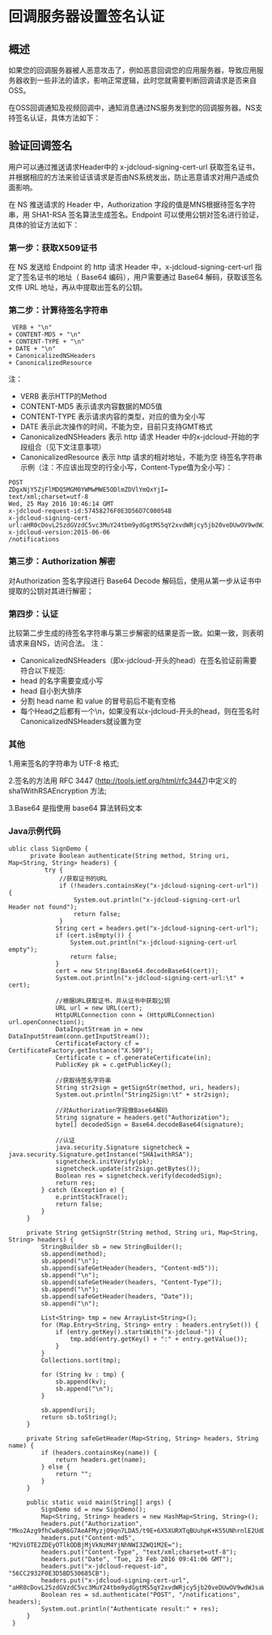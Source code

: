 # 回调服务器设置签名认证

## 概述
如果您的回调服务器被人恶意攻击了，例如恶意回调您的应用服务器，导致应用服务器收到一些非法的请求，影响正常逻辑，此时您就需要判断回调请求是否来自OSS。

在OSS回调通知及视频回调中，通知消息通过NS服务发到您的回调服务器。NS支持签名认证，具体方法如下：

## 验证回调签名
用户可以通过推送请求Header中的 x-jdcloud-signing-cert-url 获取签名证书，并根据相应的方法来验证该请求是否由NS系统发出，防止恶意请求对用户造成负面影响。

在 NS 推送请求的 Header 中，Authorization 字段的值是MNS根据待签名字符串，用 SHA1-RSA 签名算法生成签名。Endpoint 可以使用公钥对签名进行验证，具体的验证方法如下：

### 第一步：获取X509证书

在 NS 发送给 Endpoint 的 http 请求 Header 中，x-jdcloud-signing-cert-url 指定了签名证书的地址（ Base64 编码），用户需要通过 Base64 解码，获取该签名文件 URL 地址，再从中提取出签名的公钥。

### 第二步：计算待签名字符串
```
 VERB + "\n"
+ CONTENT-MD5 + "\n"
+ CONTENT-TYPE + "\n"
+ DATE + "\n"
+ CanonicalizedNSHeaders
+ CanonicalizedResource
```
注：
* VERB 表示HTTP的Method
* CONTENT-MD5 表示请求内容数据的MD5值
* CONTENT-TYPE 表示请求内容的类型，对应的值为全小写
* DATE 表示此次操作的时间，不能为空，目前只支持GMT格式
* CanonicalizedNSHeaders 表示 http 请求 Header 中的x-jdcloud-开始的字段组合（见下文注意事项）
* CanonicalizedResource 表示 http 请求的相对地址，不能为空
待签名字符串示例（注：不应该出现空的行全小写，Content-Type值为全小写）：
```
POST
ZDgxNjY5ZjFlMDQ5MGM0YWMwMWE5ODlmZDVlYmQxYjI=
text/xml;charset=utf-8
Wed, 25 May 2016 10:46:14 GMT
x-jdcloud-request-id:57458276F0E3D56D7C00054B
x-jdcloud-signing-cert-url:aHR0cDovL25zdGVzdC5vc3MuY24tbm9ydGgtMS5qY2xvdWRjcy5jb20veDUwOV9wdWJsaWNfY2VydGlmaWNhdGUucGVtCg==
x-jdcloud-version:2015-06-06
/notifications
```
### 第三步：Authorization 解密
对Authorization 签名字段进行 Base64 Decode 解码后，使用从第一步从证书中提取的公钥对其进行解密；
### 第四步：认证
比较第二步生成的待签名字符串与第三步解密的结果是否一致。如果一致，则表明请求来自NS，访问合法。
注：
* CanonicalizedNSHeaders（即x-jdcloud-开头的head）在签名验证前需要符合以下规范:
* head 的名字需要变成小写
* head 自小到大排序
* 分割 head name 和 value 的冒号前后不能有空格
* 每个Head之后都有一个\n，如果没有以x-jdcloud-开头的head，则在签名时CanonicalizedNSHeaders就设置为空

### 其他
1.用来签名的字符串为 UTF-8 格式;

2.签名的方法用 RFC 3447 (http://tools.ietf.org/html/rfc3447)中定义的 sha1WithRSAEncryption 方法;

3.Base64 是指使用 base64 算法转码文本

### Java示例代码
```
ublic class SignDemo {
      private Boolean authenticate(String method, String uri, Map<String, String> headers) {
          try {
              //获取证书的URL
              if (!headers.containsKey("x-jdcloud-signing-cert-url")) {
                  System.out.println("x-jdcloud-signing-cert-url Header not found");
                  return false;
              }
             String cert = headers.get("x-jdcloud-signing-cert-url");
             if (cert.isEmpty()) {
                 System.out.println("x-jdcloud-signing-cert-url empty");
                 return false;
             }
             cert = new String(Base64.decodeBase64(cert));
             System.out.println("x-jdcloud-signing-cert-url:\t" + cert);
  
             //根据URL获取证书，并从证书中获取公钥
             URL url = new URL(cert);
             HttpURLConnection conn = (HttpURLConnection) url.openConnection();
             DataInputStream in = new DataInputStream(conn.getInputStream());
             CertificateFactory cf = CertificateFactory.getInstance("X.509");
             Certificate c = cf.generateCertificate(in);
             PublicKey pk = c.getPublicKey();
  
             //获取待签名字符串
             String str2sign = getSignStr(method, uri, headers);
             System.out.println("String2Sign:\t" + str2sign);
  
             //对Authorization字段做Base64解码
             String signature = headers.get("Authorization");
             byte[] decodedSign = Base64.decodeBase64(signature);
  
             //认证
             java.security.Signature signetcheck = java.security.Signature.getInstance("SHA1withRSA");
             signetcheck.initVerify(pk);
             signetcheck.update(str2sign.getBytes());
             Boolean res = signetcheck.verify(decodedSign);
             return res;
         } catch (Exception e) {
             e.printStackTrace();
             return false;
         }
     }
  
     private String getSignStr(String method, String uri, Map<String, String> headers) {
         StringBuilder sb = new StringBuilder();
         sb.append(method);
         sb.append("\n");
         sb.append(safeGetHeader(headers, "Content-md5"));
         sb.append("\n");
         sb.append(safeGetHeader(headers, "Content-Type"));
         sb.append("\n");
         sb.append(safeGetHeader(headers, "Date"));
         sb.append("\n");
  
         List<String> tmp = new ArrayList<String>();
         for (Map.Entry<String, String> entry : headers.entrySet()) {
             if (entry.getKey().startsWith("x-jdcloud-")) {
                 tmp.add(entry.getKey() + ":" + entry.getValue());
             }
         }
         Collections.sort(tmp);
  
         for (String kv : tmp) {
             sb.append(kv);
             sb.append("\n");
         }
  
         sb.append(uri);
         return sb.toString();
     }
  
     private String safeGetHeader(Map<String, String> headers, String name) {
         if (headers.containsKey(name)) {
             return headers.get(name);
         } else {
             return "";
         }
     }
  
     public static void main(String[] args) {
         SignDemo sd = new SignDemo();
         Map<String, String> headers = new HashMap<String, String>();
         headers.put("Authorization", "Mko2Azg9fhCw8qR6G7AeAFMyzjO9qn7LDA5/t9E+6X5XURXTqBUuhpK+K55UNhrnlE2UdDkRrwDxsaDP5ajQdg==");
         headers.put("Content-md5", "M2ViOTE2ZDEyOTlkODBjMjVkNzM4YjNhNWI3ZWQ1M2E=");
         headers.put("Content-Type", "text/xml;charset=utf-8");
         headers.put("Date", "Tue, 23 Feb 2016 09:41:06 GMT");
         headers.put("x-jdcloud-request-id", "56CC2932F0E3D5BD530685CB");
         headers.put("x-jdcloud-signing-cert-url", "aHR0cDovL25zdGVzdC5vc3MuY24tbm9ydGgtMS5qY2xvdWRjcy5jb20veDUwOV9wdWJsaWNfY2VydGlmaWNhdGUucGVtCg==");
         Boolean res = sd.authenticate("POST", "/notifications", headers);
         System.out.println("Authenticate result:" + res);
     }
 }
```
